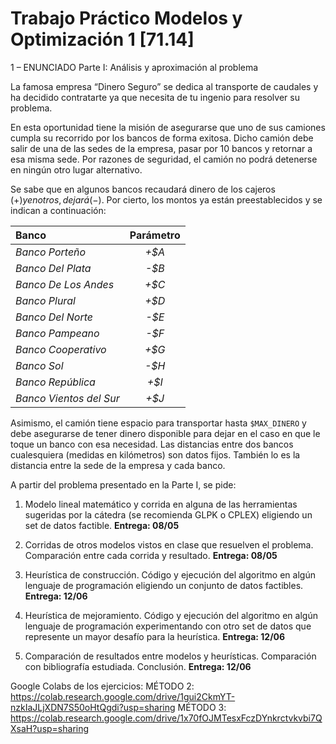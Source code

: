 # Trabajo Práctico Modelos y Optimización 1 [71.14]

1 – ENUNCIADO
Parte I: Análisis y aproximación al problema

La famosa empresa “Dinero Seguro” se dedica al transporte de caudales y ha decidido contratarte ya que necesita de tu ingenio para resolver su problema. 

En esta oportunidad tiene la misión de asegurarse que uno de sus camiones cumpla su recorrido por los bancos de forma exitosa. Dicho camión debe salir de una de las sedes de la empresa, pasar por 10 bancos y retornar a esa misma sede. Por razones de seguridad, el camión no podrá detenerse en ningún otro lugar alternativo.

Se sabe que en algunos bancos recaudará dinero de los cajeros (+$) y en otros, dejará (-$). Por cierto, los montos ya están preestablecidos y se indican a continuación:

| Banco                   | Parámetro |
| :---------------------- | :-------: |
| _Banco Porteño_         |   _+$A_   |
| _Banco Del Plata_       |   _-$B_   |
| _Banco De Los Andes_    |   _+$C_   |
| _Banco Plural_          |   _+$D_   |
| _Banco Del Norte_       |   _-$E_   |
| _Banco Pampeano_        |   _-$F_   |
| _Banco Cooperativo_     |   _+$G_   |
| _Banco Sol_             |   _-$H_   |
| _Banco República_       |   _+$I_   |
| _Banco Vientos del Sur_ |   _+$J_   |

Asimismo, el camión tiene espacio para transportar hasta `$MAX_DINERO` y debe asegurarse de tener dinero disponible para dejar en el caso en que le toque un banco con esa necesidad.
Las distancias entre dos bancos cualesquiera (medidas en kilómetros) son datos fijos. También lo es la distancia entre la sede de la empresa y cada banco.



A partir del problema presentado en la Parte I, se pide:

1.  Modelo lineal matemático y corrida en alguna de las herramientas sugeridas por la cátedra (se recomienda GLPK o CPLEX) eligiendo un set de datos factible. 
**Entrega: 08/05**

2.  Corridas de otros modelos vistos en clase que resuelven el problema. Comparación entre cada corrida y resultado.
**Entrega: 08/05**

3.  Heurística de construcción. Código y ejecución del algoritmo en algún lenguaje de programación eligiendo un conjunto de datos factibles.
**Entrega: 12/06**

4.  Heurística de mejoramiento. Código y ejecución del algoritmo en algún lenguaje de programación experimentando con otro set de datos que represente un mayor desafío para la heurística. 
**Entrega: 12/06**

5.  Comparación de resultados entre modelos y heurísticas. Comparación con bibliografía estudiada. Conclusión. 
**Entrega: 12/06**

Google Colabs de los ejercicios:
MÉTODO 2: https://colab.research.google.com/drive/1gui2CkmYT-nzkIaJLjXDN7S50oHtQgdi?usp=sharing
MÉTODO 3: https://colab.research.google.com/drive/1x70fOJMTesxFczDYnkrctvkvbi7QXsaH?usp=sharing
